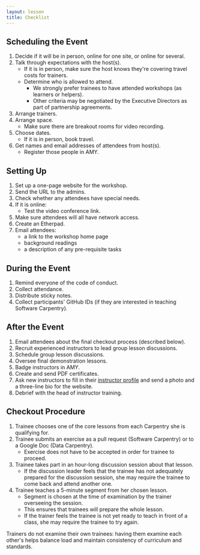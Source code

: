 ```yaml
---
layout: lesson
title: Checklist
---
```

## Scheduling the Event

1.  Decide if it will be in person, online for one site, or online for several.
1.  Talk through expectations with the host(s).
    *   If it is in person, make sure the host knows they're covering travel costs for trainers.
    *   Determine who is allowed to attend.
        *   We strongly prefer trainees to have attended workshops (as learners or helpers).
        *   Other criteria may be negotiated by the Executive Directors as part of partnership agreements.
1.  Arrange trainers.
1.  Arrange space.
    *   Make sure there are breakout rooms for video recording.
1.  Choose dates.
    *   If it is in person, book travel.
1.  Get names and email addresses of attendees from host(s).
    *   Register those people in AMY.

## Setting Up

1.  Set up a one-page website for the workshop.
1.  Send the URL to the admins.
1.  Check whether any attendees have special needs.
1.  If it is online:
    *   Test the video conference link.
1.  Make sure attendees will all have network access.
1.  Create an Etherpad.
1.  Email attendees:
    *   a link to the workshop home page
    *   background readings
    *   a description of any pre-requisite tasks

## During the Event

1.  Remind everyone of the code of conduct.
1.  Collect attendance.
1.  Distribute sticky notes.
1.  Collect participants' GitHub IDs (if they are interested in teaching Software Carpentry).

## After the Event

1.  Email attendees about the final checkout process (described below).
1.  Recruit experienced instructors to lead group lesson discussions.
1.  Schedule group lesson discussions.
1.  Oversee final demonstration lessons.
1.  Badge instructors in AMY.
1.  Create and send PDF certificates.
1.  Ask new instructors to fill in their [instructor profile][profile]
    and send a photo and a three-line bio for the website.
1.  Debrief with the head of instructor training.

## Checkout Procedure

1.  Trainee chooses one of the core lessons from each Carpentry she is qualifying for.
1.  Trainee submits an exercise as a pull request (Software Carpentry) or to a Google Doc (Data Carpentry).
    *   Exercise does not have to be accepted in order for trainee to proceed.
1.  Trainee takes part in an hour-long discussion session about that lesson.
    *   If the discussion leader feels that the trainee has not adequately prepared for the discussion session,
        she may require the trainee to come back and attend another one.
1.  Trainee teaches a 5-minute segment from her chosen lesson.
    *   Segment is chosen at the time of examination by the trainer overseeing the session.
    *   This ensures that trainees will prepare the whole lesson.
    *   If the trainer feels the trainee is not yet ready to teach in front of a class,
        she may require the trainee to try again.

Trainers do not examine their own trainees:
having them examine each other's helps balance load
and maintain consistency of curriculum and standards.

[profile]: https://amy.software-carpentry.org/workshops/update_profile/
